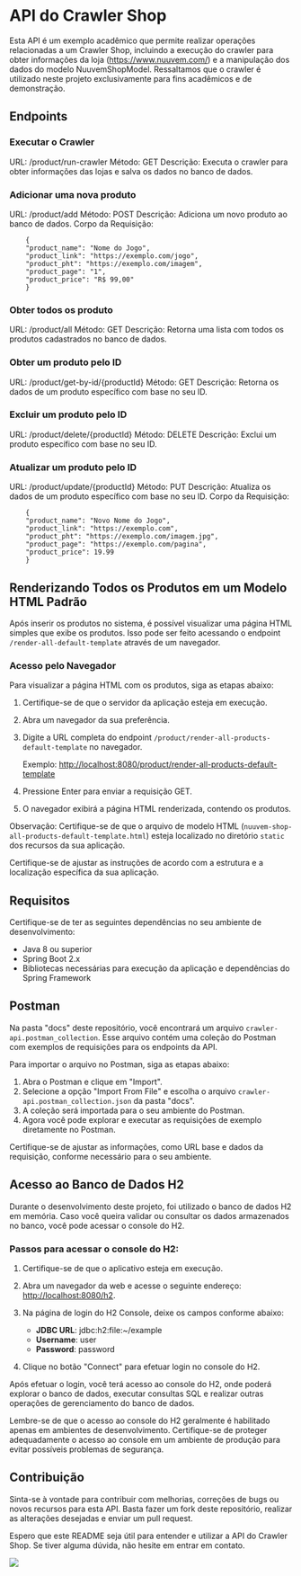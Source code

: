 # API do Crawler Shop

Esta API é um exemplo acadêmico que permite realizar operações relacionadas a um Crawler Shop, incluindo a execução do crawler para obter informações da loja (https://www.nuuvem.com/) e a manipulação dos dados do modelo NuuvemShopModel. Ressaltamos que o crawler é utilizado neste projeto exclusivamente para fins acadêmicos e de demonstração.


## Endpoints

### Executar o Crawler

URL: /product/run-crawler
Método: GET
Descrição: Executa o crawler para obter informações das lojas e salva os dados no banco de dados.

### Adicionar uma nova produto

URL: /product/add
Método: POST
Descrição: Adiciona um novo produto ao banco de dados.
Corpo da Requisição:

        {
        "product_name": "Nome do Jogo",
        "product_link": "https://exemplo.com/jogo",
        "product_pht": "https://exemplo.com/imagem",
        "product_page": "1",
        "product_price": "R$ 99,00"
        }

### Obter todos os produto

URL: /product/all
Método: GET
Descrição: Retorna uma lista com todos os produtos cadastrados no banco de dados.

### Obter um produto pelo ID

URL: /product/get-by-id/{productId}
Método: GET
Descrição: Retorna os dados de um produto específico com base no seu ID.

### Excluir um produto pelo ID

URL: /product/delete/{productId}
Método: DELETE
Descrição: Exclui um produto específico com base no seu ID.

### Atualizar um produto pelo ID

URL: /product/update/{productId}
Método: PUT
Descrição: Atualiza os dados de um produto específico com base no seu ID.
Corpo da Requisição:

        {
        "product_name": "Novo Nome do Jogo",
        "product_link": "https://exemplo.com",
        "product_pht": "https://exemplo.com/imagem.jpg",
        "product_page": "https://exemplo.com/pagina",
        "product_price": 19.99
        }

## Renderizando Todos os Produtos em um Modelo HTML Padrão

Após inserir os produtos no sistema, é possível visualizar uma página HTML simples que exibe os produtos. Isso pode ser feito acessando o endpoint `/render-all-default-template` através de um navegador.

### Acesso pelo Navegador

Para visualizar a página HTML com os produtos, siga as etapas abaixo:

1. Certifique-se de que o servidor da aplicação esteja em execução.

2. Abra um navegador da sua preferência.

3. Digite a URL completa do endpoint `/product/render-all-products-default-template` no navegador.

   Exemplo: [http://localhost:8080/product/render-all-products-default-template](http://localhost:8080/product/render-all-products-default-template)

4. Pressione Enter para enviar a requisição GET.

5. O navegador exibirá a página HTML renderizada, contendo os produtos.

Observação: Certifique-se de que o arquivo de modelo HTML (`nuuvem-shop-all-products-default-template.html`) esteja localizado no diretório `static` dos recursos da sua aplicação.

Certifique-se de ajustar as instruções de acordo com a estrutura e a localização específica da sua aplicação.

## Requisitos

Certifique-se de ter as seguintes dependências no seu ambiente de desenvolvimento:

- Java 8 ou superior
- Spring Boot 2.x
- Bibliotecas necessárias para execução da aplicação e dependências do Spring Framework

## Postman

Na pasta "docs" deste repositório, você encontrará um arquivo `crawler-api.postman_collection`. Esse arquivo contém uma coleção do Postman com exemplos de requisições para os endpoints da API.

Para importar o arquivo no Postman, siga as etapas abaixo:

1. Abra o Postman e clique em "Import".
2. Selecione a opção "Import From File" e escolha o arquivo `crawler-api.postman_collection.json` da pasta "docs".
3. A coleção será importada para o seu ambiente do Postman.
4. Agora você pode explorar e executar as requisições de exemplo diretamente no Postman.

Certifique-se de ajustar as informações, como URL base e dados da requisição, conforme necessário para o seu ambiente.

## Acesso ao Banco de Dados H2

Durante o desenvolvimento deste projeto, foi utilizado o banco de dados H2 em memória. Caso você queira validar ou consultar os dados armazenados no banco, você pode acessar o console do H2.

### Passos para acessar o console do H2:

1. Certifique-se de que o aplicativo esteja em execução.

2. Abra um navegador da web e acesse o seguinte endereço: [http://localhost:8080/h2](http://localhost:8080/h2).

3. Na página de login do H2 Console, deixe os campos conforme abaixo:
    - **JDBC URL**: jdbc:h2:file:~/example
    - **Username**: user
    - **Password**: password

4. Clique no botão "Connect" para efetuar login no console do H2.

Após efetuar o login, você terá acesso ao console do H2, onde poderá explorar o banco de dados, executar consultas SQL e realizar outras operações de gerenciamento do banco de dados.

Lembre-se de que o acesso ao console do H2 geralmente é habilitado apenas em ambientes de desenvolvimento. Certifique-se de proteger adequadamente o acesso ao console em um ambiente de produção para evitar possíveis problemas de segurança.

## Contribuição

Sinta-se à vontade para contribuir com melhorias, correções de bugs ou novos recursos para esta API. Basta fazer um fork
deste repositório, realizar as alterações desejadas e enviar um pull request.

Espero que este README seja útil para entender e utilizar a API do Crawler Shop. Se tiver alguma dúvida, não hesite em
entrar em contato.

![](https://media.giphy.com/media/LHZyixOnHwDDy/giphy.gif)